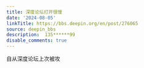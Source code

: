 ```yaml
---
title: 深度论坛打开很慢
date: '2024-08-05'
linkTitle: https://bbs.deepin.org/en/post/276065
source: deepin_bbs
description:  135******99 
disable_comments: true
---
```

自从深度论坛上次被攻
